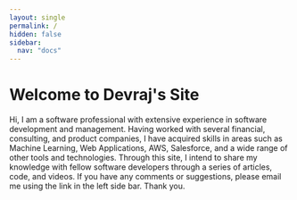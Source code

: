 ```yaml
---
layout: single
permalink: /
hidden: false
sidebar:
  nav: "docs"
---
```


<h1>Welcome to Devraj's Site</h1>
Hi, I am a software professional with extensive experience in software development and 
management. Having worked with several financial, consulting, and product companies, I 
have acquired skills in areas such as Machine Learning, Web Applications, AWS, Salesforce,
and a wide range of other tools and technologies. Through this site, I intend to share my 
knowledge with fellow software developers through a series of articles, code, and videos. 
If you have any comments or suggestions, please email me using the link in the left side bar. Thank you.

